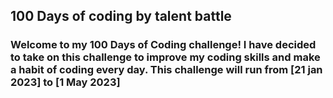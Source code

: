 <h2>100 Days of coding by talent battle</h2>

<h3>Welcome to my 100 Days of Coding challenge! I have decided to take on this challenge to improve my coding skills and make a habit of coding every day. This challenge will run from [21 jan 2023] to [1 May 2023]</h3>


